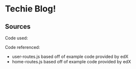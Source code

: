 # Techie Blog!

## Sources

Code used:

Code referenced:

- user-routes.js based off of example code provided by edX
- home-routes.js based off of example code provided by edX
